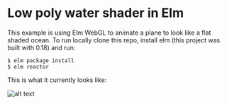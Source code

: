 # Low poly water shader in Elm

This example is using Elm WebGL to animate a plane to look like a flat shaded ocean.
To run locally clone this repo, install elm (this project was built with 0.18) and run:  

`$ elm package install`  
`$ elm reactor`

This is what it currently looks like:

![alt text][screenshot]

[screenshot]: https://raw.githubusercontent.com/mahulst/elm-low-poly-water-shader/master/example.gif "Example gif"